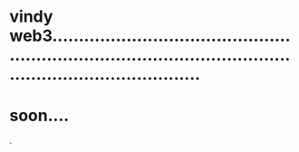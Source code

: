 # vindy web3......................................................................................................................................
# soon....
.
